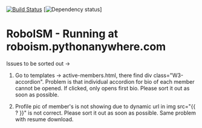 [![Build Status](https://travis-ci.org/markroxor/Roboism.svg?branch=master)](https://travis-ci.org/markroxor/Roboism)
[![Dependency status](https://gemnasium.com/markroxor/Roboism.svg)]
# RoboISM - Running at roboism.pythonanywhere.com

Issues to be sorted out -> 

1. Go to templates -> active-members.html, there find div class="W3-accordion". Problem is that individual accordion for bio of each member cannot be opened. If clicked, only opens first bio. Please sort it out as soon as possible. 

2. Profile pic of member's is not showing due to dynamic url in img src="{{ ? }}" is not correct. Please sort it out as soon as possible. Same problem with resume download. 


